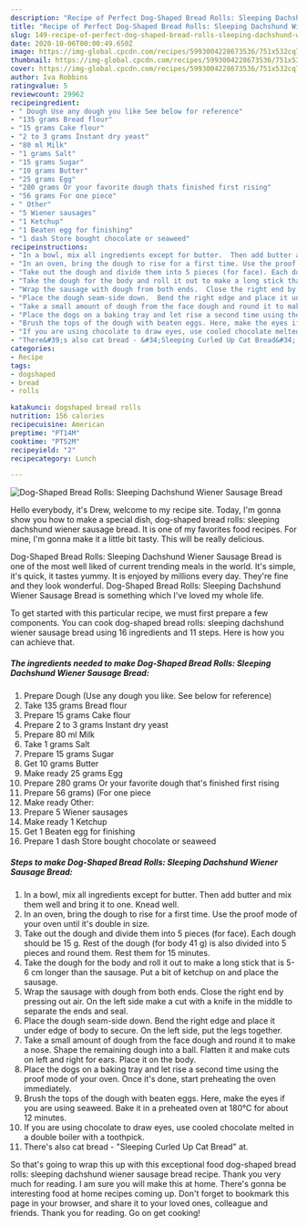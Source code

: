 ```yaml
---
description: "Recipe of Perfect Dog-Shaped Bread Rolls: Sleeping Dachshund Wiener Sausage Bread"
title: "Recipe of Perfect Dog-Shaped Bread Rolls: Sleeping Dachshund Wiener Sausage Bread"
slug: 149-recipe-of-perfect-dog-shaped-bread-rolls-sleeping-dachshund-wiener-sausage-bread
date: 2020-10-06T00:00:49.650Z
image: https://img-global.cpcdn.com/recipes/5993004228673536/751x532cq70/dog-shaped-bread-rolls-sleeping-dachshund-wiener-sausage-bread-recipe-main-photo.jpg
thumbnail: https://img-global.cpcdn.com/recipes/5993004228673536/751x532cq70/dog-shaped-bread-rolls-sleeping-dachshund-wiener-sausage-bread-recipe-main-photo.jpg
cover: https://img-global.cpcdn.com/recipes/5993004228673536/751x532cq70/dog-shaped-bread-rolls-sleeping-dachshund-wiener-sausage-bread-recipe-main-photo.jpg
author: Iva Robbins
ratingvalue: 5
reviewcount: 29962
recipeingredient:
- " Dough Use any dough you like See below for reference"
- "135 grams Bread flour"
- "15 grams Cake flour"
- "2 to 3 grams Instant dry yeast"
- "80 ml Milk"
- "1 grams Salt"
- "15 grams Sugar"
- "10 grams Butter"
- "25 grams Egg"
- "280 grams Or your favorite dough thats finished first rising"
- "56 grams For one piece"
- " Other"
- "5 Wiener sausages"
- "1 Ketchup"
- "1 Beaten egg for finishing"
- "1 dash Store bought chocolate or seaweed"
recipeinstructions:
- "In a bowl, mix all ingredients except for butter.  Then add butter and mix them well and bring it to one. Knead well."
- "In an oven, bring the dough to rise for a first time. Use the proof mode of your oven until it&#39;s double in size."
- "Take out the dough and divide them into 5 pieces (for face). Each dough should be 15 g.  Rest of the dough (for body 41 g) is also divided into 5 pieces and round them.  Rest them for 15 minutes."
- "Take the dough for the body and roll it out to make a long stick that is 5-6 cm longer than the sausage.  Put a bit of ketchup on and place the sausage."
- "Wrap the sausage with dough from both ends.  Close the right end by pressing out air.  On the left side make a cut with a knife in the middle to separate the ends and seal."
- "Place the dough seam-side down.  Bend the right edge and place it under edge of body to secure. On the left side, put the legs together."
- "Take a small amount of dough from the face dough and round it to make a nose.  Shape the remaining dough into a ball. Flatten it and make cuts on left and right for ears. Place it on the body."
- "Place the dogs on a baking tray and let rise a second time using the proof mode of your oven. Once it&#39;s done, start preheating the oven immediately."
- "Brush the tops of the dough with beaten eggs. Here, make the eyes if you are using seaweed. Bake it in a preheated oven at 180°C for about 12 minutes."
- "If you are using chocolate to draw eyes, use cooled chocolate melted in a double boiler with a toothpick."
- "There&#39;s also cat bread - &#34;Sleeping Curled Up Cat Bread&#34; at."
categories:
- Recipe
tags:
- dogshaped
- bread
- rolls

katakunci: dogshaped bread rolls 
nutrition: 156 calories
recipecuisine: American
preptime: "PT14M"
cooktime: "PT52M"
recipeyield: "2"
recipecategory: Lunch

---
```



![Dog-Shaped Bread Rolls: Sleeping Dachshund Wiener Sausage Bread](https://img-global.cpcdn.com/recipes/5993004228673536/751x532cq70/dog-shaped-bread-rolls-sleeping-dachshund-wiener-sausage-bread-recipe-main-photo.jpg)

Hello everybody, it's Drew, welcome to my recipe site. Today, I'm gonna show you how to make a special dish, dog-shaped bread rolls: sleeping dachshund wiener sausage bread. It is one of my favorites food recipes. For mine, I'm gonna make it a little bit tasty. This will be really delicious.

Dog-Shaped Bread Rolls: Sleeping Dachshund Wiener Sausage Bread is one of the most well liked of current trending meals in the world. It's simple, it's quick, it tastes yummy. It is enjoyed by millions every day. They're fine and they look wonderful. Dog-Shaped Bread Rolls: Sleeping Dachshund Wiener Sausage Bread is something which I've loved my whole life.




To get started with this particular recipe, we must first prepare a few components. You can cook dog-shaped bread rolls: sleeping dachshund wiener sausage bread using 16 ingredients and 11 steps. Here is how you can achieve that.

<!--inarticleads1-->

##### The ingredients needed to make Dog-Shaped Bread Rolls: Sleeping Dachshund Wiener Sausage Bread:

1. Prepare  Dough (Use any dough you like. See below for reference)
1. Take 135 grams Bread flour
1. Prepare 15 grams Cake flour
1. Prepare 2 to 3 grams Instant dry yeast
1. Prepare 80 ml Milk
1. Take 1 grams Salt
1. Prepare 15 grams Sugar
1. Get 10 grams Butter
1. Make ready 25 grams Egg
1. Prepare 280 grams Or your favorite dough that&#39;s finished first rising
1. Prepare 56 grams) (For one piece
1. Make ready  Other:
1. Prepare 5 Wiener sausages
1. Make ready 1 Ketchup
1. Get 1 Beaten egg for finishing
1. Prepare 1 dash Store bought chocolate or seaweed




<!--inarticleads2-->

##### Steps to make Dog-Shaped Bread Rolls: Sleeping Dachshund Wiener Sausage Bread:

1. In a bowl, mix all ingredients except for butter.  Then add butter and mix them well and bring it to one. Knead well.
1. In an oven, bring the dough to rise for a first time. Use the proof mode of your oven until it&#39;s double in size.
1. Take out the dough and divide them into 5 pieces (for face). Each dough should be 15 g.  Rest of the dough (for body 41 g) is also divided into 5 pieces and round them.  Rest them for 15 minutes.
1. Take the dough for the body and roll it out to make a long stick that is 5-6 cm longer than the sausage.  Put a bit of ketchup on and place the sausage.
1. Wrap the sausage with dough from both ends.  Close the right end by pressing out air.  On the left side make a cut with a knife in the middle to separate the ends and seal.
1. Place the dough seam-side down.  Bend the right edge and place it under edge of body to secure. On the left side, put the legs together.
1. Take a small amount of dough from the face dough and round it to make a nose.  Shape the remaining dough into a ball. Flatten it and make cuts on left and right for ears. Place it on the body.
1. Place the dogs on a baking tray and let rise a second time using the proof mode of your oven. Once it&#39;s done, start preheating the oven immediately.
1. Brush the tops of the dough with beaten eggs. Here, make the eyes if you are using seaweed. Bake it in a preheated oven at 180°C for about 12 minutes.
1. If you are using chocolate to draw eyes, use cooled chocolate melted in a double boiler with a toothpick.
1. There&#39;s also cat bread - &#34;Sleeping Curled Up Cat Bread&#34; at.




So that's going to wrap this up with this exceptional food dog-shaped bread rolls: sleeping dachshund wiener sausage bread recipe. Thank you very much for reading. I am sure you will make this at home. There's gonna be interesting food at home recipes coming up. Don't forget to bookmark this page in your browser, and share it to your loved ones, colleague and friends. Thank you for reading. Go on get cooking!
